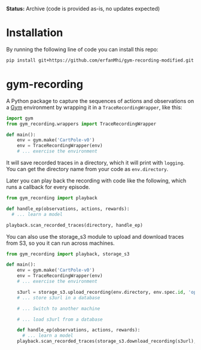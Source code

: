 **Status:** Archive (code is provided as-is, no updates expected)


# Installation
By running the following line of code you can install this repo:
```Bash
pip install git+https://github.com/erfanMhi/gym-recording-modified.git
```


# gym-recording

A Python package to capture the sequences of actions and observations on a [Gym](https://github.com/openai/gym) environment
by wrapping it in a `TraceRecordingWrapper`, like this:

```Python
import gym
from gym_recording.wrappers import TraceRecordingWrapper

def main():
    env = gym.make('CartPole-v0')
    env = TraceRecordingWrapper(env)
    # ... exercise the environment
```

It will save recorded traces in a directory, which it will print with `logging`.
You can get the directory name from your code as `env.directory`.

Later you can play back the recording with code like the following, which runs a callback for every episode.

```Python
from gym_recording import playback

def handle_ep(observations, actions, rewards):
  # ... learn a model

playback.scan_recorded_traces(directory, handle_ep)
```

You can also use the storage_s3 module to upload and download traces from S3, so you it can run across machines.

```Python
from gym_recording import playback, storage_s3

def main():
    env = gym.make('CartPole-v0')
    env = TraceRecordingWrapper(env)
    # ... exercise the environment

    s3url = storage_s3.upload_recording(env.directory, env.spec.id, 'openai-example-traces')
    # ... store s3url in a database

    # ... Switch to another machine

    # ... load s3url from a database

    def handle_ep(observations, actions, rewards):
      # ... learn a model
    playback.scan_recorded_traces(storage_s3.download_recording(s3url), handle_ep)

```
